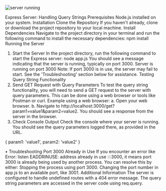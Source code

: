 
![server running](https://github.com/gitbiruk2010/Handling-Query-Strings-in-Express/assets/103274295/45af7600-74f7-477e-84cd-22b20b703a11)

Express Server: Handling Query Strings
Prerequisites
Node.js installed on your system.
Installation
Clone the Repository
If you haven't already, clone or download the project repository to your local machine.
Install Dependencies
Navigate to the project directory in your terminal and run the following command to install the necessary dependencies:
npm install
Running the Server
1.	Start the Server
In the project directory, run the following command to start the Express server:
node app.js
You should see a message indicating that the server is running, typically on port 3000.
Server is running on port 3000
Note: If port 3000 is in use, the server may fail to start. See the 'Troubleshooting' section below for assistance.
Testing Query String Functionality
1.	Send GET Request with Query Parameters
To test the query string functionality, you will need to send a GET request to the server with query parameters. This can be done using a web browser or tools like Postman or curl.
Example using a web browser:
a.	Open your web browser.
b.	Navigate to http://localhost:3000/get?param1=value1&param2=value2.
You should see a response from the server in the browser.
2.	Check Console Output
Check the console where your server is running. You should see the query parameters logged there, as provided in the URL.

{ param1: 'value1', param2: 'value2' }

•	Troubleshooting
Port 3000 Already in Use
If you encounter an error like Error: listen EADDRINUSE: address already in use :::3000, it means port 3000 is already being used by another process. You can resolve this by either:
Stopping the process using port 3000.
Changing the port number in app.js to an available port, like 3001.
Additional Information
The server is configured to handle undefined routes with a 404 error message.
The query string parameters are accessed in the server code using req.query.

